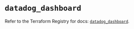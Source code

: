# `datadog_dashboard`

Refer to the Terraform Registry for docs: [`datadog_dashboard`](https://registry.terraform.io/providers/datadog/datadog/3.48.1/docs/resources/dashboard).
